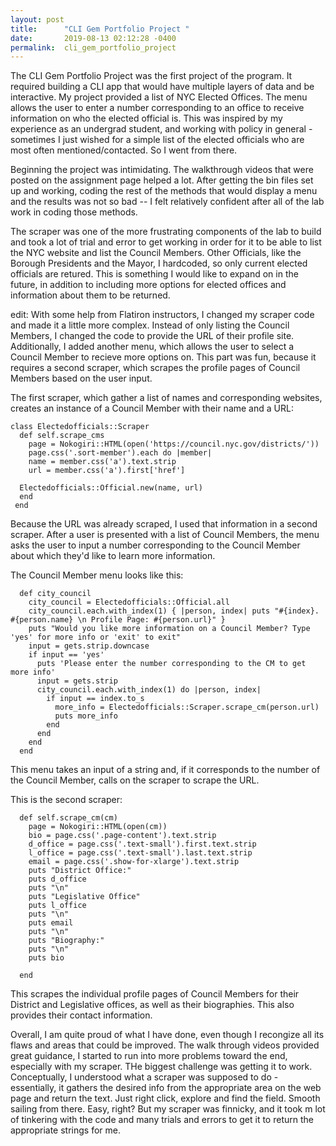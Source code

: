 ```yaml
---
layout: post
title:      "CLI Gem Portfolio Project "
date:       2019-08-13 02:12:28 -0400
permalink:  cli_gem_portfolio_project
---
```



The CLI Gem Portfolio Project was the first project of the program. It required building a CLI app that would have multiple layers of data and be interactive. My project provided a list of NYC Elected Offices. The menu allows the user to enter a number corresponding to an office to receive information on who the elected official is. This was inspired by my experience as an undergrad student, and working with policy in general - sometimes I just wished for a simple list of the elected officials who are most often mentioned/contacted. So I went from there.  

Beginning the project was intimidating. The walkthrough videos that were posted on the assignment page helped a lot. After getting the bin files set up and working, coding the rest of the methods that would display a menu and the results was not so bad -- I felt relatively confident after all of the lab work in coding those methods. 

The scraper was one of the more frustrating components of the lab to build and took a lot of trial and error to get working in order for it to be able to list the NYC website and list the Council Members. Other Officials, like the Borough Presidents and the Mayor, I hardcoded, so only current elected officials are retured. This is something I would like to expand on in the future, in addition to including more options for elected offices and information about them to be returned. 

edit: 
With some help from Flatiron instructors, I changed my scraper code and made it a little more complex. Instead of only listing the Council Members, I changed the code to provide the URL of their profile site. Additionally, I added another menu, which allows the user to select a Council Member to recieve more options on. This part was fun, because it requires a second scraper, which scrapes the profile pages of Council Members based on the user input. 


The first scraper, which gather a list of names and corresponding websites, creates an instance of a Council Member with their name and a URL:


    class Electedofficials::Scraper
      def self.scrape_cms
        page = Nokogiri::HTML(open('https://council.nyc.gov/districts/'))
        page.css('.sort-member').each do |member|
        name = member.css('a').text.strip
        url = member.css('a').first['href']

      Electedofficials::Official.new(name, url)
      end
     end
  


Because the URL was already scraped, I used that information in a second scraper. After a user is presented with a list of Council Members, the menu asks the user to input a number corresponding to the Council Member about which they'd like to learn more information. 


The Council Member menu looks like this: 

      def city_council
        city_council = Electedofficials::Official.all
        city_council.each.with_index(1) { |person, index| puts "#{index}. #{person.name} \n Profile Page: #{person.url}" }
        puts "Would you like more information on a Council Member? Type 'yes' for more info or 'exit' to exit"
        input = gets.strip.downcase
        if input == 'yes'
          puts 'Please enter the number corresponding to the CM to get more info'
          input = gets.strip
          city_council.each.with_index(1) do |person, index|
            if input == index.to_s
              more_info = Electedofficials::Scraper.scrape_cm(person.url)
              puts more_info
            end
          end
        end
      end



This menu takes an input of a string and, if it corresponds to the number of the Council Member, calls on the scraper to scrape the URL. 

This is the second scraper: 

      def self.scrape_cm(cm)
        page = Nokogiri::HTML(open(cm))
        bio = page.css('.page-content').text.strip
        d_office = page.css('.text-small').first.text.strip
        l_office = page.css('.text-small').last.text.strip
        email = page.css('.show-for-xlarge').text.strip
        puts "District Office:"
        puts d_office
        puts "\n"
        puts "Legislative Office"
        puts l_office
        puts "\n"
        puts email
        puts "\n"
        puts "Biography:"
        puts "\n"
        puts bio

      end
  
  
  
 This scrapes the individual profile pages of Council Members for their District and Legislative offices, as well as their biographies. This also provides their contact information. 


Overall, I am quite proud of what I have done, even though I recongize all its flaws and areas that could be improved. The walk through videos provided great guidance, I started to run into more problems toward the end, especially with my scraper. THe biggest challenge was getting it to work. Conceptually, I understood what a scraper was supposed to do - essentially, it gathers the desired info from the appropriate area on the web page and return the text. Just right click, explore and find the field. Smooth sailing from there. Easy, right? But my scraper was finnicky, and it took m lot of tinkering with the code and many trials and errors to get it to return the appropriate strings for me.  
